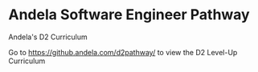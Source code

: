 # Andela Software Engineer Pathway
Andela's D2 Curriculum

Go to https://github.andela.com/d2pathway/ to view the D2 Level-Up Curriculum
